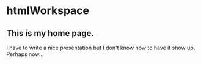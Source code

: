 # htmlWorkspace
## This is my home page.
I have to write a nice presentation but I don't know how to have it show up. Perhaps now...